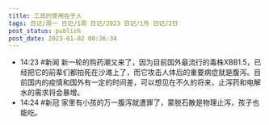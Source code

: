 ```yaml
---
title: 工具的使用在于人
tags: 日记/周一 日记/1周 日记/2023 日记/1月 日记/2日
post_status: publish
post_date: 2023-01-02 00:36:34 
---
```

 
- 14:23 #新闻  新一轮的购药潮又来了，因为目前国外最流行的毒株XBB1.5，已经把它的前辈们都拍死在沙滩上了，而它攻击人体后的重要病症就是腹泻。目前国内的疫情和国外有一定的时间差，可以想见在不久的将来，止泻药和电解水的需求将会暴增。
- 14:24 #新冠 家里有小孩的万一腹泻就遭罪了，蒙脱石散是物理止泻，孩子也能吃。